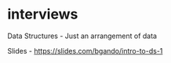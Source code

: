 # interviews

Data Structures - Just an arrangement of data

Slides - https://slides.com/bgando/intro-to-ds-1